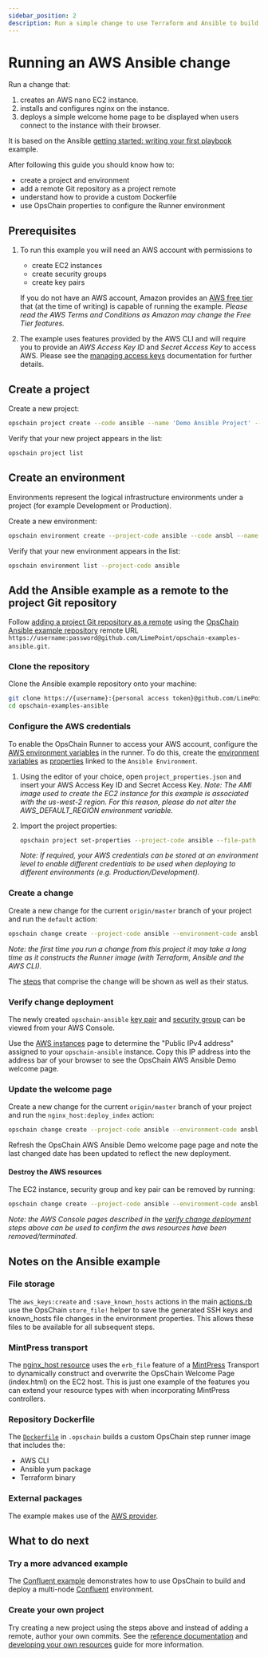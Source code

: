 ```yaml
---
sidebar_position: 2
description: Run a simple change to use Terraform and Ansible to build an AWS EC2 host and configure nginx
---
```


# Running an AWS Ansible change

Run a change that:

1. creates an AWS nano EC2 instance.
2. installs and configures nginx on the instance.
3. deploys a simple welcome home page to be displayed when users connect to the instance with their browser.

It is based on the Ansible [getting started: writing your first playbook](https://www.ansible.com/blog/getting-started-writing-your-first-playbook) example.

After following this guide you should know how to:

- create a project and environment
- add a remote Git repository as a project remote
- understand how to provide a custom Dockerfile
- use OpsChain properties to configure the Runner environment

## Prerequisites

1. To run this example you will need an AWS account with permissions to

    - create EC2 instances
    - create security groups
    - create key pairs

    If you do not have an AWS account, Amazon provides an [AWS free tier](https://aws.amazon.com/free/) that (at the time of writing) is capable of running the example. _Please read the AWS Terms and Conditions as Amazon may change the Free Tier features._

2. The example uses features provided by the AWS CLI and will require you to provide an _AWS Access Key ID_ and _Secret Access Key_ to access AWS. Please see the [managing access keys](https://docs.aws.amazon.com/IAM/latest/UserGuide/id_credentials_access-keys.html#Using_CreateAccessKey) documentation for further details.

## Create a project

Create a new project:

```bash
opschain project create --code ansible --name 'Demo Ansible Project' --description 'My Ansible project' --confirm
```

Verify that your new project appears in the list:

```bash
opschain project list
```

## Create an environment

Environments represent the logical infrastructure environments under a project (for example Development or Production).

Create a new environment:

```bash
opschain environment create --project-code ansible --code ansbl --name 'Ansible Environment' --description 'My Ansible environment' --confirm
```

Verify that your new environment appears in the list:

```bash
opschain environment list --project-code ansible
```

## Add the Ansible example as a remote to the project Git repository

Follow [adding a project Git repository as a remote](../reference/project_git_repositories.md#adding-a-project-git-repository-as-a-remote) using the [OpsChain Ansible example repository](https://github.com/LimePoint/opschain-examples-ansible) remote URL `https://username:password@github.com/LimePoint/opschain-examples-ansible.git`.

### Clone the repository

Clone the Ansible example repository onto your machine:

```bash
git clone https://{username}:{personal access token}@github.com/LimePoint/opschain-examples-ansible.git
cd opschain-examples-ansible
```

### Configure the AWS credentials

To enable the OpsChain Runner to access your AWS account, configure the [AWS environment variables](https://docs.aws.amazon.com/cli/latest/userguide/cli-configure-envvars.html) in the runner. To do this, create the [environment variables](../reference/concepts/properties.md#environment-variables) as [properties](../reference/concepts/properties.md) linked to the `Ansible Environment`.

1. Using the editor of your choice, open `project_properties.json` and insert your AWS Access Key ID and Secret Access Key. _Note: The AMI image used to create the EC2 instance for this example is associated with the us-west-2 region. For this reason, please do not alter the AWS_DEFAULT_REGION environment variable._

2. Import the project properties:

    ```bash
    opschain project set-properties --project-code ansible --file-path project_properties.json --confirm
    ```

    _Note: If required, your AWS credentials can be stored at an environment level to enable different credentials to be used when deploying to different environments (e.g. Production/Development)._

### Create a change

Create a new change for the current `origin/master` branch of your project and run the `default` action:

```bash
opschain change create --project-code ansible --environment-code ansbl --git-remote-name origin --git-rev master --action default --confirm
```

_Note: the first time you run a change from this project it may take a long time as it constructs the Runner image (with Terraform, Ansible and the AWS CLI)._

The [steps](../reference/concepts/concepts.md#step) that comprise the change will be shown as well as their status.

### Verify change deployment

The newly created `opschain-ansible` [key pair](https://us-west-2.console.aws.amazon.com/ec2/v2/home?region=us-west-2#KeyPairs:) and [security group](https://us-west-2.console.aws.amazon.com/ec2/v2/home?region=us-west-2#SecurityGroups:sort=group-name) can be viewed from your AWS Console.

Use the [AWS instances](https://us-west-2.console.aws.amazon.com/ec2/v2/home?region=us-west-2#Instances:) page to determine the "Public IPv4 address" assigned to your `opschain-ansible` instance. Copy this IP address into the address bar of your browser to see the OpsChain AWS Ansible Demo welcome page.

### Update the welcome page

Create a new change for the current `origin/master` branch of your project and run the `nginx_host:deploy_index` action:

```bash
opschain change create --project-code ansible --environment-code ansbl --git-remote-name origin --git-rev master --action nginx_host:deploy_index --confirm
```

Refresh the OpsChain AWS Ansible Demo welcome page page and note the last changed date has been updated to reflect the new deployment.

#### Destroy the AWS resources

The EC2 instance, security group and key pair can be removed by running:

```bash
opschain change create --project-code ansible --environment-code ansbl --git-remote-name origin --git-rev master --action destroy --confirm
```

_Note: the AWS Console pages described in the [verify change deployment](#verify-change-deployment) steps above can be used to confirm the aws resources have been removed/terminated._

## Notes on the Ansible example

### File storage

The `aws_keys:create` and `:save_known_hosts` actions in the main [actions.rb](https://github.com/LimePoint/opschain-examples-ansible/blob/master/actions.rb) use the OpsChain `store_file!` helper to save the generated SSH keys and known_hosts file changes in the environment properties. This allows these files to be available for all subsequent steps.

### MintPress transport

The [nginx_host resource](https://github.com/LimePoint/opschain-examples-ansible/blob/master/lib/nginx_host/resource.rb) uses the `erb_file` feature of a [MintPress](https://www.limepoint.com/mintpress) Transport to dynamically construct and overwrite the OpsChain Welcome Page (index.html) on the EC2 host. This is just one example of the features you can extend your resource types with when incorporating MintPress controllers.

### Repository Dockerfile

The [`Dockerfile`](https://github.com/LimePoint/opschain-examples-ansible/blob/master/.opschain/Dockerfile) in `.opschain` builds a custom OpsChain step runner image that includes the:

- AWS CLI
- Ansible yum package
- Terraform binary

### External packages

The example makes use of the [AWS provider](https://registry.terraform.io/providers/hashicorp/aws/latest/docs).

## What to do next

### Try a more advanced example

The [Confluent example](running_a_complex_change.md) demonstrates how to use OpsChain to build and deploy a multi-node [Confluent](https://www.confluent.io) environment.

### Create your own project

Try creating a new project using the steps above and instead of adding a remote, author your own commits. See the [reference documentation](../reference/README.md) and [developing your own resources](/docs/getting_started/developer.md#developing-resources) guide for more information.
